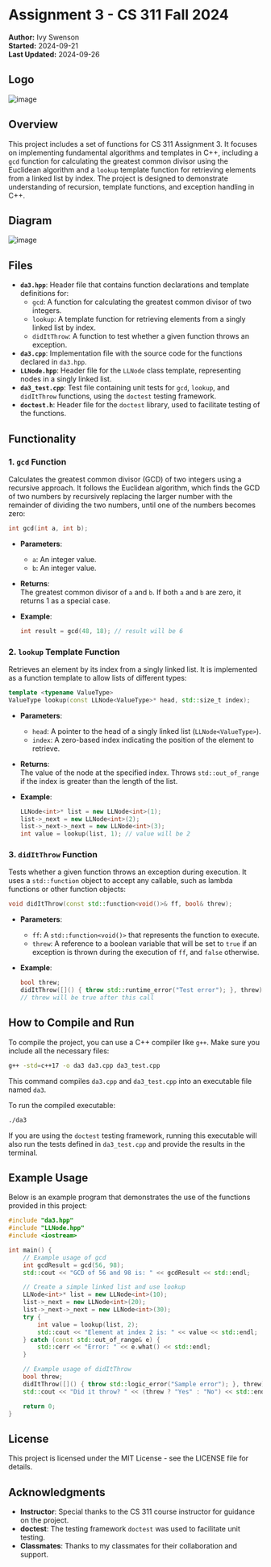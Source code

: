 # Assignment 3 - CS 311 Fall 2024

**Author:** Ivy Swenson  
**Started:** 2024-09-21  
**Last Updated:** 2024-09-26  

## Logo
![image](https://github.com/user-attachments/assets/beed696b-4be9-4bef-af37-80df0e683a44)


## Overview
This project includes a set of functions for CS 311 Assignment 3. It focuses on implementing fundamental algorithms and templates in C++, including a `gcd` function for calculating the greatest common divisor using the Euclidean algorithm and a `lookup` template function for retrieving elements from a linked list by index. The project is designed to demonstrate understanding of recursion, template functions, and exception handling in C++.

## Diagram
![image](https://github.com/user-attachments/assets/a4e6a7b8-9877-475b-9c06-5581b4eab7bb)

## Files
- **`da3.hpp`**: Header file that contains function declarations and template definitions for:
  - `gcd`: A function for calculating the greatest common divisor of two integers.
  - `lookup`: A template function for retrieving elements from a singly linked list by index.
  - `didItThrow`: A function to test whether a given function throws an exception.
- **`da3.cpp`**: Implementation file with the source code for the functions declared in `da3.hpp`.
- **`LLNode.hpp`**: Header file for the `LLNode` class template, representing nodes in a singly linked list.
- **`da3_test.cpp`**: Test file containing unit tests for `gcd`, `lookup`, and `didItThrow` functions, using the `doctest` testing framework.
- **`doctest.h`**: Header file for the `doctest` library, used to facilitate testing of the functions.

## Functionality
### 1. `gcd` Function
Calculates the greatest common divisor (GCD) of two integers using a recursive approach. It follows the Euclidean algorithm, which finds the GCD of two numbers by recursively replacing the larger number with the remainder of dividing the two numbers, until one of the numbers becomes zero:

```cpp
int gcd(int a, int b);
```

- **Parameters**:  
  - `a`: An integer value.
  - `b`: An integer value.
- **Returns**:  
  The greatest common divisor of `a` and `b`. If both `a` and `b` are zero, it returns 1 as a special case.

- **Example**:
    ```cpp
    int result = gcd(48, 18); // result will be 6
    ```

### 2. `lookup` Template Function
Retrieves an element by its index from a singly linked list. It is implemented as a function template to allow lists of different types:

```cpp
template <typename ValueType>
ValueType lookup(const LLNode<ValueType>* head, std::size_t index);
```

- **Parameters**:  
  - `head`: A pointer to the head of a singly linked list (`LLNode<ValueType>`).
  - `index`: A zero-based index indicating the position of the element to retrieve.
- **Returns**:  
  The value of the node at the specified index. Throws `std::out_of_range` if the index is greater than the length of the list.
  
- **Example**:
    ```cpp
    LLNode<int>* list = new LLNode<int>(1);
    list->_next = new LLNode<int>(2);
    list->_next->_next = new LLNode<int>(3);
    int value = lookup(list, 1); // value will be 2
    ```

### 3. `didItThrow` Function
Tests whether a given function throws an exception during execution. It uses a `std::function` object to accept any callable, such as lambda functions or other function objects:

```cpp
void didItThrow(const std::function<void()>& ff, bool& threw);
```

- **Parameters**:  
  - `ff`: A `std::function<void()>` that represents the function to execute.
  - `threw`: A reference to a boolean variable that will be set to `true` if an exception is thrown during the execution of `ff`, and `false` otherwise.
  
- **Example**:
    ```cpp
    bool threw;
    didItThrow([]() { throw std::runtime_error("Test error"); }, threw);
    // threw will be true after this call
    ```

## How to Compile and Run
To compile the project, you can use a C++ compiler like `g++`. Make sure you include all the necessary files:

```bash
g++ -std=c++17 -o da3 da3.cpp da3_test.cpp
```

This command compiles `da3.cpp` and `da3_test.cpp` into an executable file named `da3`.

To run the compiled executable:
```bash
./da3
```

If you are using the `doctest` testing framework, running this executable will also run the tests defined in `da3_test.cpp` and provide the results in the terminal.

## Example Usage
Below is an example program that demonstrates the use of the functions provided in this project:

```cpp
#include "da3.hpp"
#include "LLNode.hpp"
#include <iostream>

int main() {
    // Example usage of gcd
    int gcdResult = gcd(56, 98);
    std::cout << "GCD of 56 and 98 is: " << gcdResult << std::endl;

    // Create a simple linked list and use lookup
    LLNode<int>* list = new LLNode<int>(10);
    list->_next = new LLNode<int>(20);
    list->_next->_next = new LLNode<int>(30);
    try {
        int value = lookup(list, 2);
        std::cout << "Element at index 2 is: " << value << std::endl;
    } catch (const std::out_of_range& e) {
        std::cerr << "Error: " << e.what() << std::endl;
    }

    // Example usage of didItThrow
    bool threw;
    didItThrow([]() { throw std::logic_error("Sample error"); }, threw);
    std::cout << "Did it throw? " << (threw ? "Yes" : "No") << std::endl;

    return 0;
}
```

## License
This project is licensed under the MIT License - see the LICENSE file for details.

## Acknowledgments
- **Instructor**: Special thanks to the CS 311 course instructor for guidance on the project.
- **doctest**: The testing framework `doctest` was used to facilitate unit testing.
- **Classmates**: Thanks to my classmates for their collaboration and support.
